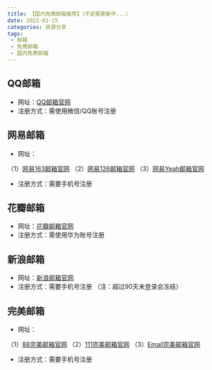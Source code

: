 ```yaml
---
title: 【国内免费邮箱推荐】（不定期更新中...）
date: 2022-01-25
categories: 资源分享
tags: 
 - 邮箱
 - 免费邮箱
 - 国内免费邮箱
---
```

## QQ邮箱

 - 网址：[QQ邮箱官网][1]
 - 注册方式：需使用微信/QQ账号注册


## 网易邮箱
 - 网址：

（1）[网易163邮箱官网][2]
（2）[网易126邮箱官网][3]
（3）[网易Yeah邮箱官网][4]
 - 注册方式：需要手机号注册


## 花瓣邮箱
 - 网址：[花瓣邮箱官网][5]
 - 注册方式：需使用华为账号注册

## 新浪邮箱
 - 网址：[新浪邮箱官网][6]
 - 注册方式：需要手机号注册
（注：超过90天未登录会冻结）


## 完美邮箱
 - 网址：

（1）[88完美邮箱官网][7]
（2）[111完美邮箱官网][8]
（3）[Email完美邮箱官网][9]

 - 注册方式：需要手机号注册



  [1]: https://mail.qq.com/
  [2]: https://mail.163.com
  [3]: https://www.126.com/
  [4]: https://www.yeah.net/
  [5]: https://www.petalmail.com/
  [6]: https://mail.sina.com.cn/
  [7]: https://www.88.com/
  [8]: https://www.111.com/
  [9]: https://www.email.cn/